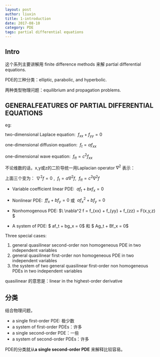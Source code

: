 ```yaml
---
layout: post
author: liuxin
title: 1-introduction
date: 2017-08-10
category: PDE
tags: partial differential equations 
---
```


## Intro
这个系列主要讲解用 finite difference methods 来解 partial differential equations.

PDE的三种分类：elliptic, parabolic, and hyperbolic.

两种类型物理问题：equilibrium and propagation problems.

## GENERALFEATURES OF PARTIAL DIFFERENTIAL EQUATIONS 
eg:

two-dimensional Laplace equation:  $\ f_{xx} + f_{yy} = 0$

one-dimensional diffusion equation: $\ f_t = \alpha f_{xx}$

one-dimensional wave equation: $\ f_{tt} = c^2 f_{xx}$

不论维数的话，x,y或z的二阶导统一用Laplacian operator $\nabla^2$ 表示：

上面三个变为：$\ \nabla^2 f = 0$ , $\  f_t = \alpha \nabla^2 f$, $\ f_{tt} = c^2 \nabla^2 f$

* Variable coefficient linear PDE: $\ af_t + bxf_x = 0$

* Nonlinear PDE: $\ ff_x + bf_y = 0$ 或 $\ \alpha f_x^2 + b f_y = 0$

* Nonhomogenous PDE: $\ \nabla^2 f = f_{xx} + f_{yy} + f_{zz} = F(x,y,z) $

* A system of PDE: $ af_t + bg_x = 0$ 和 $ Ag_t + Bf_x = 0$

Three special cases:
1. general quasilinear second-order non homogeneous PDE in two independent variables
2. general quasilinear first-order non homogeneous PDE in two independent variables
3. the system of two general quasilinear first-order non homogeneous PDEs in two independent variables

quasilinear 的意思是：linear in the highest-order derivative

## 分类

结合物理问题，

* a single first-order PDE: 极少数
* a system of first-order PDEs：许多
* a single second-order PDE：一些
* a system of second-order PDEs：许多

PDE的分类就从**a single second-order PDE** 来解释比较容易。


